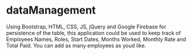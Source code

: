# dataManagement
Using Bootstrap, HTML, CSS, JS, jQuery and Google Firebase for persistence of the table, this application could be used to keep track of Employees Names, Roles, Start Dates, Months Worked, Monthly Rate and Total Paid. You can add as many employees as youd like.
